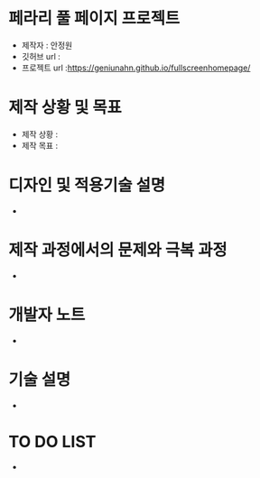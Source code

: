 # 페라리 풀 페이지 프로젝트
- 제작자 : 안정원
- 깃허브 url :
- 프로젝트 url :https://geniunahn.github.io/fullscreenhomepage/

# 제작 상황 및 목표
- 제작 상황 : 
- 제작 목표 :

# 디자인 및 적용기술 설명
-

# 제작 과정에서의 문제와 극복 과정
-

# 개발자 노트
-

# 기술 설명
-

# TO DO LIST
- 

